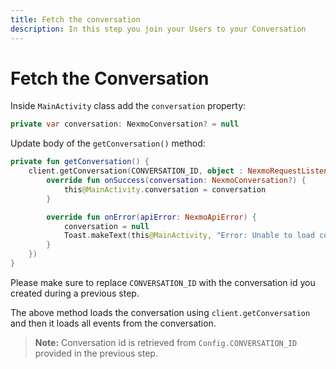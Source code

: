 ```yaml
---
title: Fetch the conversation
description: In this step you join your Users to your Conversation
---
```


# Fetch the Conversation

Inside `MainActivity` class add the `conversation` property:

```java
private var conversation: NexmoConversation? = null
```

Update body of the `getConversation()` method:

```kotlin
private fun getConversation() {
    client.getConversation(CONVERSATION_ID, object : NexmoRequestListener<NexmoConversation?> {
        override fun onSuccess(conversation: NexmoConversation?) {
            this@MainActivity.conversation = conversation
        }

        override fun onError(apiError: NexmoApiError) {
            conversation = null
            Toast.makeText(this@MainActivity, "Error: Unable to load conversation", Toast.LENGTH_SHORT)
        }
    })
}
```

Please make sure to replace `CONVERSATION_ID` with the conversation id you created during a previous step.

The above method loads the conversation using `client.getConversation` and then it loads all events from the conversation.

> **Note:** Conversation id is retrieved from `Config.CONVERSATION_ID` provided in the previous step.

